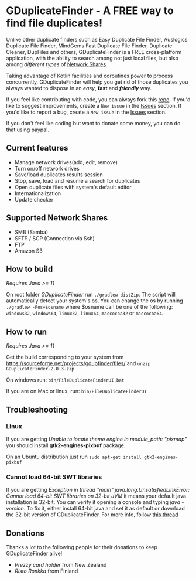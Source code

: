 # GDuplicateFinder - A **FREE** way to find file duplicates!

Unlike other duplicate finders such as Easy Duplicate File Finder,
Auslogics Duplicate File Finder, MindGems Fast Duplicate File Finder,
Duplicate Cleaner, DupFiles and others, GDuplicateFinder is a FREE cross-platform
application, with the ability to search among not just local files, but also among
_different types_ of [Network Shares](#supported-network-shares)

Taking advantage of Kotlin facilities and coroutines power to process concurrently,
GDuplicateFinder will help you get rid of those duplicates you always
wanted to dispose in an _easy_, __fast__ and ___friendly___ way.

If you feel like contributing with code, you can always fork this [repo](https://github.com/guicamest/GDuplicate-Finder).
If you'd like to suggest improvements, create a `New issue` in the [Issues](https://github.com/guicamest/GDuplicate-Finder/issues) section.
If you'd like to report a bug, create a `New issue` in the [Issues](https://github.com/guicamest/GDuplicate-Finder/issues) section.

If you don't feel like coding but want to donate some money, you can do that using [paypal](https://www.paypal.com/cgi-bin/webscr?cmd=_s-xclick&hosted_button_id=fezuqqg9t6j6y).

## Current features

- Manage network drives(add, edit, remove)
- Turn on/off network drives
- Save/load duplicates results session
- Stop, save, load and resume a search for duplicates
- Open duplicate files with system's default editor
- Internationalization
- Update checker

## Supported Network Shares

- SMB (Samba)
- SFTP / SCP (Connection via Ssh)
- FTP
- Amazon S3

## How to build

_Requires Java >= 11_

On root folder *GDuplicateFinder* run `./gradlew distZip`.
The script will automatically detect your system's os.
You can change the os by running `./gradlew -Pos=$osname`
where $osname can be one of the following:
`windows32`, `windows64`, `linux32`, `linux64`, `maccocoa32` or `maccocoa64`.

## How to run

_Requires Java >= 11_

Get the build corresponding to your system from https://sourceforge.net/projects/gdupfinder/files/
and `unzip GDuplicateFinder-2.0.3.zip`

On windows run: `bin/FileDuplicateFinderUI.bat`

If you are on Mac or linux, run: `bin/FileDuplicateFinderUI`

## Troubleshooting

### Linux

If you are getting *Unable to locate theme engine in module_path: "pixmap"*
you should install **gtk2-engines-pixbuf** package.

On an Ubuntu distribution just run `sudo apt-get install gtk2-engines-pixbuf`

### Cannot load 64-bit SWT libraries

If you are getting *Exception in thread "main" java.lang.UnsatisfiedLinkError: Cannot load 64-bit SWT libraries on 32-bit JVM*
it means your default java installation is 32-bit. You can verify it opening a console and typing *java -version*.
To fix it, either install 64-bit java and set it as default or download the 32-bit version of GDuplicateFinder.
For more info, follow [this thread](http://sourceforge.net/p/gdupfinder/discussion/general/thread/a1a82607/)

## Donations

Thanks a lot to the following people for their donations to keep GDuplicateFinder alive!
- *Prezzy card holder* from New Zealand
- *Risto Ronkka* from Finland

